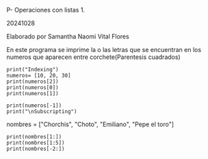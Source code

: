 P- Operaciones con listas 1.

20241028

Elaborado por Samantha Naomi Vital Flores

En este programa se imprime la o las letras que se encuentran en los numeros que aparecen entre corchete(Parentesis cuadrados)
```
print("Indexing")
numeros= [10, 20, 30]
print(numeros[2])
print(numeros[0])
print(numeros[1])
```
```
print(numeros[-1])
print("\nSubscripting")
```
nombres = ["Chorchis", "Choto", "Emiliano", "Pepe el toro"]
```
print(nombres[1:])
print(nombres[1:5])
print(nombres[-2:])
```
